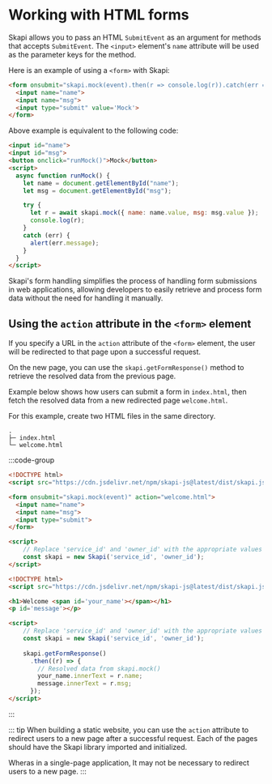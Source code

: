 
# Working with HTML forms

Skapi allows you to pass an HTML `SubmitEvent` as an argument for methods that accepts `SubmitEvent`.
The `<input>` element's `name` attribute will be used as the parameter keys for the method.

Here is an example of using a `<form>` with Skapi:

```html
<form onsubmit="skapi.mock(event).then(r => console.log(r)).catch(err => alert(err.message))">
  <input name="name">
  <input name="msg">
  <input type="submit" value='Mock'>
</form>
```

Above example is equivalent to the following code:

```html
<input id="name">
<input id="msg">
<button onclick="runMock()">Mock</button>
<script>
  async function runMock() {
    let name = document.getElementById("name");
    let msg = document.getElementById("msg");

    try {
      let r = await skapi.mock({ name: name.value, msg: msg.value });
      console.log(r);
    }
    catch (err) {
      alert(err.message);
    }
  }
</script>
```

Skapi's form handling simplifies the process of handling form submissions in web applications, allowing developers to easily retrieve and process form data without the need for handling it manually.



## Using the `action` attribute in the `<form>` element

If you specify a URL in the `action` attribute of the `<form>` element, the user will be redirected to that page upon a successful request.

On the new page, you can use the `skapi.getFormResponse()` method to retrieve the resolved data from the previous page.

Example below shows how users can submit a form in `index.html`, then fetch the resolved data from a new redirected page `welcome.html`.

For this example, create two HTML files in the same directory.

```
.
├─ index.html
└─ welcome.html
```

:::code-group
```html [index.html]
<!DOCTYPE html>
<script src="https://cdn.jsdelivr.net/npm/skapi-js@latest/dist/skapi.js"></script>

<form onsubmit="skapi.mock(event)" action="welcome.html">
  <input name="name">
  <input name="msg">
  <input type="submit">
</form>

<script>
    // Replace 'service_id' and 'owner_id' with the appropriate values from your Skapi dashboard.
    const skapi = new Skapi('service_id', 'owner_id');
</script>
```

```html [welcome.html]
<!DOCTYPE html>
<script src="https://cdn.jsdelivr.net/npm/skapi-js@latest/dist/skapi.js"></script>

<h1>Welcome <span id='your_name'></span></h1>
<p id='message'></p>

<script>
    // Replace 'service_id' and 'owner_id' with the appropriate values from your Skapi dashboard.
    const skapi = new Skapi('service_id', 'owner_id');
    
    skapi.getFormResponse()
      .then((r) => {
        // Resolved data from skapi.mock()
        your_name.innerText = r.name;
        message.innerText = r.msg;
      });
</script>
```
:::

::: tip
When building a static website, you can use the `action` attribute to redirect users to a new page after a successful request.
Each of the pages should have the Skapi library imported and initialized.

Wheras in a single-page application, It may not be necessary to redirect users to a new page.
:::